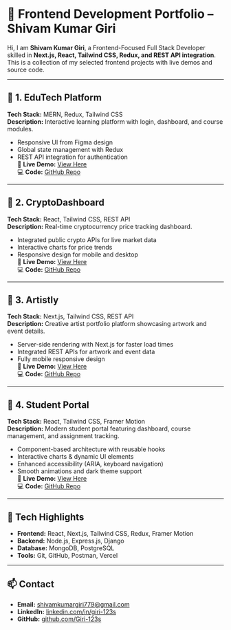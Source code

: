 # 🎨 Frontend Development Portfolio – Shivam Kumar Giri

Hi, I am **Shivam Kumar Giri**, a Frontend-Focused Full Stack Developer skilled in **Next.js, React, Tailwind CSS, Redux, and REST API integration**.  
This is a collection of my selected frontend projects with live demos and source code.

---

## 📌 1. EduTech Platform
**Tech Stack:** MERN, Redux, Tailwind CSS  
**Description:** Interactive learning platform with login, dashboard, and course modules.  
- Responsive UI from Figma design  
- Global state management with Redux  
- REST API integration for authentication  
🔗 **Live Demo:** [View Here](https://studynotion-frontend.vercel.app)  
💻 **Code:** [GitHub Repo](https://github.com/Giri-123s/ED-TECH)

---

## 📌 2. CryptoDashboard
**Tech Stack:** React, Tailwind CSS, REST API  
**Description:** Real-time cryptocurrency price tracking dashboard.  
- Integrated public crypto APIs for live market data  
- Interactive charts for price trends  
- Responsive design for mobile and desktop  
🔗 **Live Demo:** [View Here](https://crypto-dashboard-qc7oldrg7-giri-123s-projects.vercel.app)  
💻 **Code:** [GitHub Repo](https://github.com/Giri-123s/crypto-dashboard)

---

## 📌 3. Artistly
**Tech Stack:** Next.js, Tailwind CSS, REST API  
**Description:** Creative artist portfolio platform showcasing artwork and event details.  
- Server-side rendering with Next.js for faster load times  
- Integrated REST APIs for artwork and event data  
- Fully mobile responsive design  
🔗 **Live Demo:** [View Here](https://eventful-artistly-giri-123s-giri-123s-projects.vercel.app)  
💻 **Code:** [GitHub Repo](https://github.com/Giri-123s/artist)

---

## 📌 4. Student Portal
**Tech Stack:** React, Tailwind CSS, Framer Motion  
**Description:** Modern student portal featuring dashboard, course management, and assignment tracking.  
- Component-based architecture with reusable hooks  
- Interactive charts & dynamic UI elements  
- Enhanced accessibility (ARIA, keyboard navigation)  
- Smooth animations and dark theme support  
🔗 **Live Demo:** [View Here](https://ass-xi-taupe.vercel.app/)  
💻 **Code:** [GitHub Repo](https://github.com/Giri-123s/studentportal)

---

## 🚀 Tech Highlights
- **Frontend:** React, Next.js, Tailwind CSS, Redux, Framer Motion  
- **Backend:** Node.js, Express.js, Django  
- **Database:** MongoDB, PostgreSQL  
- **Tools:** Git, GitHub, Postman, Vercel  

---

## 📫 Contact
- **Email:** shivamkumargiri779@gmail.com  
- **LinkedIn:** [linkedin.com/in/giri-123s](https://www.linkedin.com/in/giri-123s/)  
- **GitHub:** [github.com/Giri-123s](https://github.com/Giri-123s)
